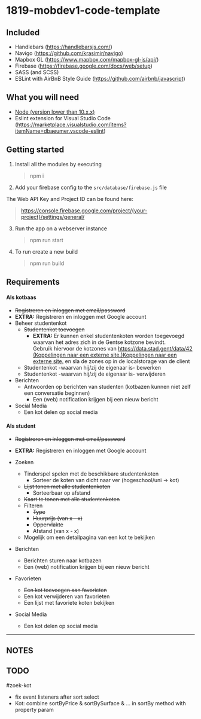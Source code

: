# 1819-mobdev1-code-template

## Included

- Handlebars (https://handlebarsjs.com/)
- Navigo (https://github.com/krasimir/navigo)
- Mapbox GL (https://www.mapbox.com/mapbox-gl-js/api/)
- Firebase (https://firebase.google.com/docs/web/setup)
- SASS (and SCSS)
- ESLint with AirBnB Style Guide (https://github.com/airbnb/javascript)

## What you will need

- [Node (version lower than 10.x.x)](https://nodejs.org/en/download/releases/)
- Eslint extension for Visual Studio Code (https://marketplace.visualstudio.com/items?itemName=dbaeumer.vscode-eslint)

## Getting started

1. Install all the modules by executing

   > npm i

2. Add your firebase config to the `src/database/firebase.js` file

The Web API Key and Project ID can be found here:

> https://console.firebase.google.com/project/{your-project}/settings/general/

3. Run the app on a webserver instance

   > npm run start

4. To run create a new build
   > npm run build

## Requirements

#### Als kotbaas

- ~~Registreren en inloggen met email/password~~
- **EXTRA:** Registreren en inloggen met Google account
- Beheer studentenkot
  - ~~Studentenkot toevoegen~~
    - **EXTRA:** Er kunnen enkel studentenkoten worden toegevoegd waarvan het adres zich in de Gentse kotzone bevindt.  
      Gebruik hiervoor de kotzones van [https://data.stad.gent/data/42 (Koppelingen naar een externe site.)Koppelingen naar een externe site.](https://data.stad.gent/data/42) en sla de zones op in de localstorage van de client
  - Studentenkot -waarvan hij/zij de eigenaar is- bewerken
  - Studentenkot -waarvan hij/zij de eigenaar is- verwijderen
- Berichten
  - Antwoorden op berichten van studenten (kotbazen kunnen niet zelf een conversatie beginnen)
    - Een (web) notification krijgen bij een nieuw bericht
- Social Media
  - Een kot delen op social media

#### Als student

- ~~Registreren en inloggen met email/password~~
- **EXTRA:** Registreren en inloggen met Google account
- Zoeken

  - Tinderspel spelen met de beschikbare studentenkoten
    - Sorteer de koten van dicht naar ver (hogeschool/uni -> kot)
  - ~~Lijst tonen met alle studentenkoten~~
    - Sorteerbaar op afstand
  - ~~Kaart te tonen met alle studentenkoten~~
  - Filteren
    - ~~Type~~
    - ~~Huurprijs (van x - x)~~
    - ~~Oppervlakte~~
    - Afstand (van x - x)
  - Mogelijk om een detailpagina van een kot te bekijken

- Berichten
  - Berichten sturen naar kotbazen
  - Een (web) notification krijgen bij een nieuw bericht
- Favorieten
  - ~~Een kot toevoegen aan favorieten~~
  - Een kot verwijderen van favorieten
  - Een lijst met favoriete koten bekijken
- Social Media
  - Een kot delen op social media

---

## NOTES

## TODO

#zoek-kot

- fix event listeners after sort select
- Kot: combine sortByPrice & sortBySurface & ... in sortBy method with property param
